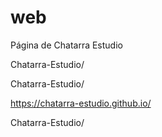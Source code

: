 # web
Página de Chatarra Estudio

Chatarra-Estudio/

Chatarra-Estudio/

https://chatarra-estudio.github.io/

Chatarra-Estudio/

